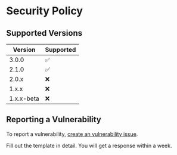 # Security Policy

## Supported Versions

| Version | Supported          |
| ------- | ------------------ |
| 3.0.0 | :white_check_mark:   |
| 2.1.0 | :white_check_mark:   |
| 2.0.x | :x: |
| 1.x.x | :x: |
| 1.x.x-beta | :x: |

## Reporting a Vulnerability

To report a vulnerability, [create an vulnerability issue](https://github.com/ksplatdev/DuckEngine/issues/new?assignees=&labels=Vulnerability&template=vulnerability.md&title=Vulnerability).

Fill out the template in detail. You will get a response within a week.
